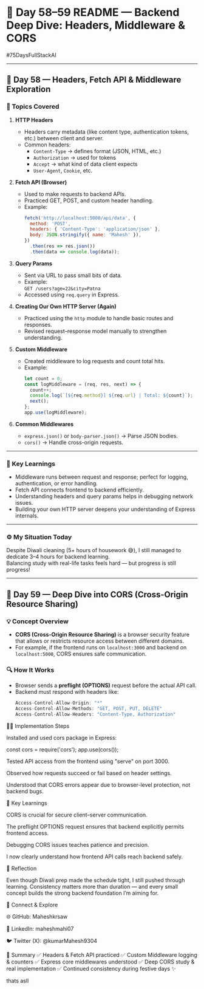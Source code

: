 # 📘 Day 58–59 README — Backend Deep Dive: Headers, Middleware & CORS  
#75DaysFullStackAI  

---

## 📅 **Day 58 — Headers, Fetch API & Middleware Exploration**

### 🧠 Topics Covered  
1. **HTTP Headers**
   - Headers carry metadata (like content type, authentication tokens, etc.) between client and server.
   - Common headers:  
     - `Content-Type` → defines format (JSON, HTML, etc.)  
     - `Authorization` → used for tokens  
     - `Accept` → what kind of data client expects  
     - `User-Agent`, `Cookie`, etc.  

2. **Fetch API (Browser)**
   - Used to make requests to backend APIs.
   - Practiced GET, POST, and custom header handling.
   - Example:
     ```js
     fetch('http://localhost:5000/api/data', {
       method: 'POST',
       headers: { 'Content-Type': 'application/json' },
       body: JSON.stringify({ name: 'Mahesh' }),
     })
       .then(res => res.json())
       .then(data => console.log(data));
     ```

3. **Query Params**
   - Sent via URL to pass small bits of data.
   - Example:  
     `GET /users?age=22&city=Patna`
   - Accessed using `req.query` in Express.

4. **Creating Our Own HTTP Server (Again)**
   - Practiced using the `http` module to handle basic routes and responses.
   - Revised request–response model manually to strengthen understanding.

5. **Custom Middleware**
   - Created middleware to log requests and count total hits.
   - Example:
     ```js
     let count = 0;
     const logMiddleware = (req, res, next) => {
       count++;
       console.log(`[${req.method}] ${req.url} | Total: ${count}`);
       next();
     };
     app.use(logMiddleware);
     ```

6. **Common Middlewares**
   - `express.json()` or `body-parser.json()` → Parse JSON bodies.
   - `cors()` → Handle cross-origin requests.

---

### 🧩 Key Learnings  
- Middleware runs between request and response; perfect for logging, authentication, or error handling.  
- Fetch API connects frontend to backend efficiently.  
- Understanding headers and query params helps in debugging network issues.  
- Building your own HTTP server deepens your understanding of Express internals.  

---

### ⚙️ My Situation Today  
Despite Diwali cleaning (5+ hours of housework 😅), I still managed to dedicate 3–4 hours for backend learning.  
Balancing study with real-life tasks feels hard — but progress is still progress!  

---

## 📅 **Day 59 — Deep Dive into CORS (Cross-Origin Resource Sharing)**

### 💡 Concept Overview  
- **CORS (Cross-Origin Resource Sharing)** is a browser security feature that allows or restricts resource access between different domains.  
- For example, if the frontend runs on `localhost:3000` and backend on `localhost:5000`, CORS ensures safe communication.  

### 🔍 How It Works  
- Browser sends a **preflight (OPTIONS)** request before the actual API call.  
- Backend must respond with headers like:  
  ```js
  Access-Control-Allow-Origin: "*"
  Access-Control-Allow-Methods: "GET, POST, PUT, DELETE"
  Access-Control-Allow-Headers: "Content-Type, Authorization"
🧑‍💻 Implementation Steps

Installed and used cors package in Express:

const cors = require('cors');
app.use(cors());


Tested API access from the frontend using "serve" on port 3000.

Observed how requests succeed or fail based on header settings.

Understood that CORS errors appear due to browser-level protection, not backend bugs.

🧠 Key Learnings

CORS is crucial for secure client–server communication.

The preflight OPTIONS request ensures that backend explicitly permits frontend access.

Debugging CORS issues teaches patience and precision.

I now clearly understand how frontend API calls reach backend safely.

💬 Reflection

Even though Diwali prep made the schedule tight, I still pushed through learning.
Consistency matters more than duration — and every small concept builds the strong backend foundation I’m aiming for.

🔗 Connect & Explore

🌐 GitHub: Maheshkrsaw

💼 LinkedIn: maheshmahi07

🐦 Twitter (X): @kumarMahesh9304

🧾 Summary
✅ Headers & Fetch API practiced
✅ Custom Middleware logging & counters
✅ Express core middlewares understood
✅ Deep CORS study & real implementation
✅ Continued consistency during festive days ✨



thats asll